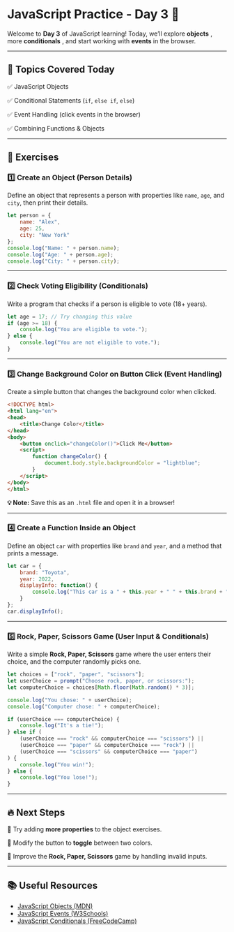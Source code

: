 # **JavaScript Practice - Day 3 🎯**

Welcome to **Day 3** of JavaScript learning! Today, we’ll explore  **objects** , more  **conditionals** , and start working with **events** in the browser.

---

## **📌 Topics Covered Today**

✅ JavaScript Objects

✅ Conditional Statements (`if`, `else if`, `else`)

✅ Event Handling (click events in the browser)

✅ Combining Functions & Objects

---

## **📝 Exercises**

### **1️⃣ Create an Object (Person Details)**

Define an object that represents a person with properties like `name`, `age`, and `city`, then print their details.

```javascript
let person = {
    name: "Alex",
    age: 25,
    city: "New York"
};
console.log("Name: " + person.name);
console.log("Age: " + person.age);
console.log("City: " + person.city);
```

---

### **2️⃣ Check Voting Eligibility (Conditionals)**

Write a program that checks if a person is eligible to vote (18+ years).

```javascript
let age = 17; // Try changing this value
if (age >= 18) {
    console.log("You are eligible to vote.");
} else {
    console.log("You are not eligible to vote.");
}
```

---

### **3️⃣ Change Background Color on Button Click (Event Handling)**

Create a simple button that changes the background color when clicked.

```html
<!DOCTYPE html>
<html lang="en">
<head>
    <title>Change Color</title>
</head>
<body>
    <button onclick="changeColor()">Click Me</button>
    <script>
        function changeColor() {
            document.body.style.backgroundColor = "lightblue";
        }
    </script>
</body>
</html>
```

**💡 Note:** Save this as an `.html` file and open it in a browser!

---

### **4️⃣ Create a Function Inside an Object**

Define an object `car` with properties like `brand` and `year`, and a method that prints a message.

```javascript
let car = {
    brand: "Toyota",
    year: 2022,
    displayInfo: function() {
        console.log("This car is a " + this.year + " " + this.brand + ".");
    }
};
car.displayInfo();
```

---

### **5️⃣ Rock, Paper, Scissors Game (User Input & Conditionals)**

Write a simple **Rock, Paper, Scissors** game where the user enters their choice, and the computer randomly picks one.

```javascript
let choices = ["rock", "paper", "scissors"];
let userChoice = prompt("Choose rock, paper, or scissors:");
let computerChoice = choices[Math.floor(Math.random() * 3)];

console.log("You chose: " + userChoice);
console.log("Computer chose: " + computerChoice);

if (userChoice === computerChoice) {
    console.log("It's a tie!");
} else if (
    (userChoice === "rock" && computerChoice === "scissors") ||
    (userChoice === "paper" && computerChoice === "rock") ||
    (userChoice === "scissors" && computerChoice === "paper")
) {
    console.log("You win!");
} else {
    console.log("You lose!");
}
```

---

## **🔥 Next Steps**

📌 Try adding **more properties** to the object exercises.

📌 Modify the button to **toggle** between two colors.

📌 Improve the **Rock, Paper, Scissors** game by handling invalid inputs.

---

## **📚 Useful Resources**

* [JavaScript Objects (MDN)](https://developer.mozilla.org/en-US/docs/Learn/JavaScript/Objects)
* [JavaScript Events (W3Schools)](https://www.w3schools.com/js/js_events.asp)
* [JavaScript Conditionals (FreeCodeCamp)](https://www.freecodecamp.org/news/javascript-if-else-and-else-if-explained/)

